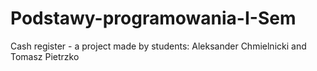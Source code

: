 # Podstawy-programowania-I-Sem
Cash register - a project made by students: Aleksander Chmielnicki and Tomasz Pietrzko

